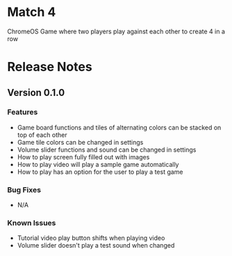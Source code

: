 # Match 4
ChromeOS Game where two players play against each other to create 4 in a row


# Release Notes

## Version 0.1.0
### Features
* Game board functions and tiles of alternating colors can be stacked on top of each other
* Game tile colors can be changed in settings
* Volume slider functions and sound can be changed in settings
* How to play screen fully filled out with images
* How to play video will play a sample game automatically
* How to play has an option for the user to play a test game

### Bug Fixes
* N/A

### Known Issues
* Tutorial video play button shifts when playing video
* Volume slider doesn't play a test sound when changed
